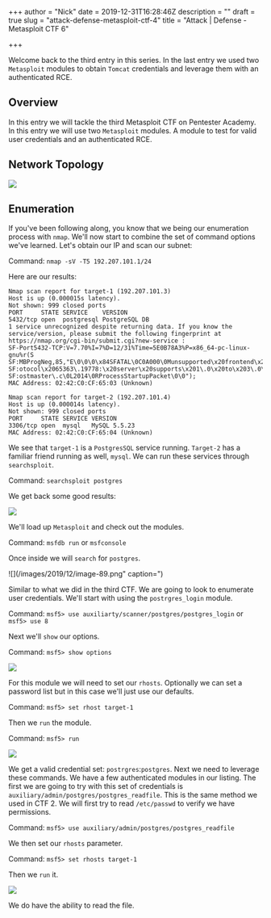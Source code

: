 +++
author = "Nick"
date = 2019-12-31T16:28:46Z
description = ""
draft = true
slug = "attack-defense-metasploit-ctf-4"
title = "Attack | Defense - Metasploit CTF 6"

+++


Welcome back to the third entry in this series. In the last entry we used two `Metasploit` modules to obtain `Tomcat` credentials and leverage them with an authenticated RCE.

## Overview
In this entry we will tackle the third Metasploit CTF on Pentester Academy. In this entry we will use two `Metasploit` modules. A module to test for valid user credentials and an authenticated RCE.

## Network Topology

![](/images/2019/12/image-77.png)

## Enumeration
If you've been following along, you know that we being our enumeration process with `nmap`. We'll now start to combine the set of command options we've learned. Let's obtain our IP and scan our subnet:

Command:
`nmap -sV -T5 192.207.101.1/24`

Here are our results:
```
Nmap scan report for target-1 (192.207.101.3)
Host is up (0.000015s latency).
Not shown: 999 closed ports
PORT     STATE SERVICE    VERSION
5432/tcp open  postgresql PostgreSQL DB
1 service unrecognized despite returning data. If you know the service/version, please submit the following fingerprint at https://nmap.org/cgi-bin/submit.cgi?new-service :
SF-Port5432-TCP:V=7.70%I=7%D=12/31%Time=5E0B78A3%P=x86_64-pc-linux-gnu%r(S
SF:MBProgNeg,85,"E\0\0\0\x84SFATAL\0C0A000\0Munsupported\x20frontend\x20pr
SF:otocol\x2065363\.19778:\x20server\x20supports\x201\.0\x20to\x203\.0\0Fp
SF:ostmaster\.c\0L2014\0RProcessStartupPacket\0\0");
MAC Address: 02:42:C0:CF:65:03 (Unknown)

Nmap scan report for target-2 (192.207.101.4)
Host is up (0.000014s latency).
Not shown: 999 closed ports
PORT     STATE SERVICE VERSION
3306/tcp open  mysql   MySQL 5.5.23
MAC Address: 02:42:C0:CF:65:04 (Unknown)
```

We see that `target-1` is a `PostgresSQL` service running. `Target-2` has a familiar friend running as well, `mysql`. We can run these services through `searchsploit`.

Command:
`searchsploit postgres`

We get back some good results:

![](/images/2019/12/image-87.png)

We'll load up `Metasploit` and check out the modules.

Command:
`msfdb run` or `msfconsole`

Once inside we will `search` for `postgres`.

![](/images/2019/12/image-89.png" caption=")

Similar to what we did in the third CTF. We are going to look to enumerate user credentials. We'll start with using the `postrgres_login` module.

Command:
`msf5> use auxiliarty/scanner/postgres/postgres_login` or `msf5> use 8`

Next we'll `show` our options.

Command:
`msf5> show options`

![](/images/2019/12/image-91.png)

For this module we will need to set our `rhosts`. Optionally we can set a password list but in this case we'll just use our defaults.

Command:
`msf5> set rhost target-1`

Then we `run` the module.

Command:
`msf5> run`

![](/images/2019/12/image-90.png)

We get a valid credential set: `postrgres`:`postgres`. Next we need to leverage these commands. We have a few authenticated modules in our listing. The first we are going to try with this set of credentials is `auxiliary/admin/postgres/postgres_readfile`. This is the same method we used in CTF 2. We will first try to read `/etc/passwd` to verify we have permissions.

Command:
`msf5> use auxiliary/admin/postgres/postgres_readfile`

We then set our `rhosts` parameter.

Command:
`msf5> set rhosts target-1`

Then we `run` it.

![](/images/2019/12/CTF_4_postgres.gif)

We do have the ability to read the file.



